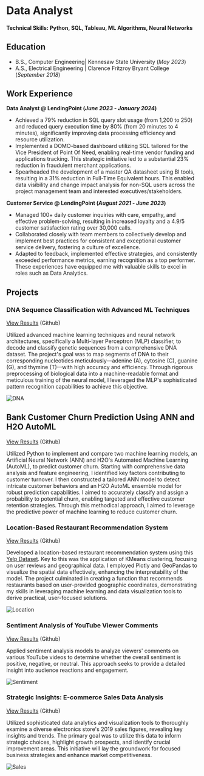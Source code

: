 # Data Analyst

#### Technical Skills: Python, SQL, Tableau, ML Algorithms, Neural Networks

## Education
- B.S., Computer Engineering| Kennesaw State University (_May 2023_)
- A.S., Electrical Engineering | Clarence Fritzroy Bryant College (_September 2018_)

## Work Experience
**Data Analyst @ LendingPoint (_June 2023_ - _January 2024_)**
- Achieved a 79% reduction in SQL query slot usage (from 1,200 to 250) and reduced query execution time by 80% (from 20 minutes to 4 minutes), significantly improving data processing efficiency and resource utilization.
- Implemented a DOMO-based dashboard utilizing SQL tailored for the Vice President of Point Of Need, enabling real-time vendor funding and applications tracking. This strategic initiative led to a substantial 23% reduction in fraudulent merchant applications. 
- Spearheaded the development of a master QA datasheet using BI tools, resulting in a 31% reduction in Full-Time Equivalent hours. This enabled data visibility and change impact analysis for non-SQL users across the project management team and interested executives/stakeholders. 

**Customer Service @ LendingPoint (_August 2021_ - _June 2023_)**
- Managed 100+ daily customer inquiries with care, empathy, and effective problem-solving, resulting in increased loyalty and a 4.9/5 customer satisfaction rating over 30,000 calls.
- Collaborated closely with team members to collectively develop and implement best practices for consistent and exceptional customer service delivery, fostering a culture of excellence.
- Adapted to feedback, implemented effective strategies, and consistently exceeded performance metrics, earning recognition as a top performer. These experiences have equipped me with valuable skills to excel in roles such as Data Analytics.

## Projects
### DNA Sequence Classification with Advanced ML Techniques
[View Results](https://github.com/Drichards124/DNA-Sequence/tree/main) (Github)

Utilized advanced machine learning techniques and neural network architectures, specifically a Multi-layer Perceptron (MLP) classifier, to decode and classify genetic sequences from a comprehensive DNA dataset. The project's goal was to map segments of DNA to their corresponding nucleotides meticulously—adenine (A), cytosine (C), guanine (G), and thymine (T)—with high accuracy and efficiency. Through rigorous preprocessing of biological data into a machine-readable format and meticulous training of the neural model, I leveraged the MLP's sophisticated pattern recognition capabilities to achieve this objective.

![DNA](assets/DNA.jpeg)


## Bank Customer Churn Prediction Using ANN and H2O AutoML
[View Results](https://github.com/Drichards124/bank-customer-churn-prediction.git) (Github)

Utilized Python to implement and compare two machine learning models, an Artificial Neural Network (ANN) and H2O's Automated Machine Learning (AutoML), to predict customer churn. Starting with comprehensive data analysis and feature engineering, I identified key factors contributing to customer turnover. I then constructed a tailored ANN model to detect intricate customer behaviors and an H2O AutoML ensemble model for robust prediction capabilities. I aimed to accurately classify and assign a probability to potential churn, enabling targeted and effective customer retention strategies. Through this methodical approach, I aimed to leverage the predictive power of machine learning to reduce customer churn.




### Location-Based Restaurant Recommendation System 
[View Results](https://github.com/Drichards124/location-based-recommendation-system.git) (Github)

Developed a location-based restaurant recommendation system using this [Yelp Dataset](https://www.dropbox.com/s/3x1w789mmuae3ao/yelp_academic_dataset_business.zip). Key to this was the application of KMeans clustering, focusing on user reviews and geographical data. I employed Plotly and GeoPandas to visualize the spatial data effectively, enhancing the interpretability of the model. The project culminated in creating a function that recommends restaurants based on user-provided geographic coordinates, demonstrating my skills in leveraging machine learning and data visualization tools to derive practical, user-focused solutions.

![Location](assets/location.png)

### Sentiment Analysis of YouTube Viewer Comments
[View Results](https://github.com/Drichards124/sentiment-analysis.git) (Github)

Applied sentiment analysis models to analyze viewers' comments on various YouTube videos to determine whether the overall sentiment is positive, negative, or neutral. This approach seeks to provide a detailed insight into audience reactions and engagement.

![Sentiment](assets/sentiment.png)

### Strategic Insights: E-commerce Sales Data Analysis 
[View Results](https://github.com/Drichards124/Sales-Data_Analysis) (Github)

Utilized sophisticated data analytics and visualization tools to thoroughly examine a diverse electronics store's 2019 sales figures, revealing key insights and trends. The primary goal was to utilize this data to inform strategic choices, highlight growth prospects, and identify crucial improvement areas. This initiative will lay the groundwork for focused business strategies and enhance market competitiveness.

![Sales](assets/sales.png)
